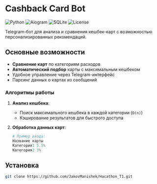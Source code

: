# Cashback Card Bot

![Python](https://img.shields.io/badge/python-3.11%2B-blue)
![Aiogram](https://img.shields.io/badge/aiogram-3.x-green)
![SQLite](https://img.shields.io/badge/database-SQLite-yellow)
![License](https://img.shields.io/badge/license-MIT-orange)

Telegram-бот для анализа и сравнения кешбек-карт с возможностью персонализированных рекомендаций.

## Основные возможности

- **Сравнение карт** по категориям расходов
- **Автоматический подбор** карты с максимальным кешбеком
- Удобное управление через Telegram-интерфейс
- Парсинг данных о картах из сообщений

### Алгоритмы работы

1. **Анализ кешбека**:
   - Поиск максимального кешбека в каждой категории (`O(n)`)
   - Кэширование результатов для быстрого доступа

2. **Обработка данных карт**:
   ```python
   # Пример ввода:
   Название карты
   Категория1 5.5%
   Категория2 3%
   ```

## Установка  
```bash
git clone https://github.com/JakovManishek/Hacathon_T1.git
```
